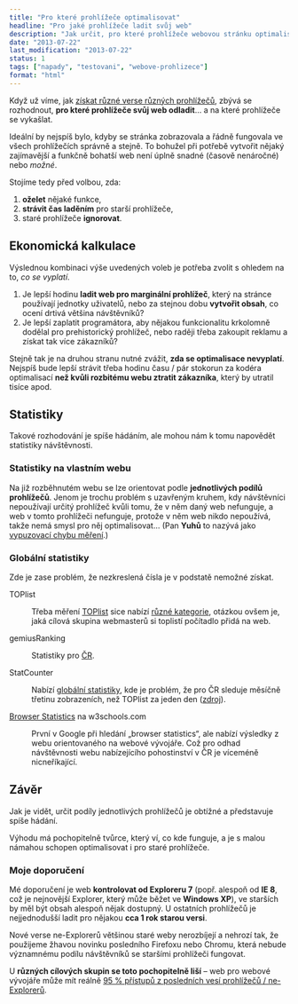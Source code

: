 ```yaml
---
title: "Pro které prohlížeče optimalisovat"
headline: "Pro jaké prohlížeče ladit svůj web"
description: "Jak určit, pro které prohlížeče webovou stránku optimalisovat."
date: "2013-07-22"
last_modification: "2013-07-22"
status: 1
tags: ["napady", "testovani", "webove-prohlizece"]
format: "html"
---
```


<p>Když už víme, jak <a href="/prohlizece">získat různé verse různých prohlížečů</a>, zbývá se rozhodnout, <b>pro které prohlížeče svůj web odladit</b>… a na které prohlížeče se vykašlat.</p>

<p>Ideální by nejspíš bylo, kdyby se stránka zobrazovala a řádně fungovala ve všech prohlížečích správně a stejně. To bohužel při potřebě vytvořit nějaký zajímavější a funkčně bohatší web není úplně snadné (časově nenáročné) nebo <i>možné</i>. 
</p>
<p>Stojíme tedy před volbou, zda:</p>
<ol>
  <li><b>oželet</b> nějaké funkce,</li>
  <li><b>strávit čas laděním</b> pro starší prohlížeče,</li>
  <li>staré prohlížeče <b>ignorovat</b>.</li>
</ol>

<h2 id="kalkulace">Ekonomická kalkulace</h2>
<p>Výslednou kombinaci výše uvedených voleb je potřeba zvolit s ohledem na to, <i>co se vyplatí</i>.</p>
<ol>
  <li>Je lepší hodinu <b>ladit web pro marginální prohlížeč</b>, který na stránce používají jednotky uživatelů, nebo za stejnou dobu <b>vytvořit obsah</b>, co ocení drtivá většina návštěvníků?</li>
  <li>Je lepší zaplatit programátora, aby nějakou funkcionalitu krkolomně dodělal pro prehistorický prohlížeč, nebo raději třeba zakoupit reklamu a získat tak více zákazníků?</li>
</ol>
<p>Stejně tak je na druhou stranu nutné zvážit, <b>zda se optimalisace nevyplatí</b>. Nejspíš bude lepší strávit třeba hodinu času / pár stokorun za kodéra optimalisací <b>než kvůli rozbitému webu ztratit zákazníka</b>, který by utratil tisíce apod.</p>

<h2 id="statistiky">Statistiky</h2>
<p>Takové rozhodování je spíše hádáním, ale mohou nám k tomu napovědět statistiky návštěvnosti.</p>

<h3>Statistiky na vlastním webu</h3>
<p>Na již rozběhnutém webu se lze orientovat podle <b>jednotlivých podílů prohlížečů</b>. Jenom je trochu problém s uzavřeným kruhem, kdy návštěvníci nepoužívají určitý prohlížeč kvůli tomu, že v něm daný web nefunguje, a web v tomto prohlížeči nefunguje, protože v něm web nikdo nepoužívá, takže nemá smysl pro něj optimalisovat… (Pan <b>Yuhů</b> to nazývá jako <a href="http://www.jakpsatweb.cz/clanky/vypuzovaci-chyba-mereni.html">vypuzovací chybu měření</a>.)</p>

<h3 id="globalni">Globální statistiky</h3>
<p>Zde je zase problém, že nezkreslená čísla je v podstatě nemožné získat.</p>
<dl>
  <dt id="toplist">TOPlist
<dd><p>Třeba měření <a href="http://www.toplist.cz/">TOPlist</a> sice nabízí <a href="http://www.toplist.cz/global.html">různé kategorie</a>, otázkou ovšem je, jaká cílová skupina webmasterů si toplistí počítadlo přidá na web.</p>
  
<dt id="gemiusRanking">gemiusRanking
<dd><p>Statistiky pro <a href="http://www.rankings.cz/">ČR</a>.</p>

<dt id="statcounter">StatCounter
<dd><p>Nabízí <a href="http://gs.statcounter.com/">globální statistiky</a>, kde je problém, že pro ČR sleduje měsíčně třetinu zobrazeních, než TOPlist za jeden den (<a href="http://diskuse.jakpsatweb.cz/?action=vthread&amp;forum=1&amp;topic=145414#8">zdroj</a>).</p>

<dt id="w3s"><a href="http://www.w3schools.com/browsers/browsers_stats.asp">Browser Statistics</a> na w3schools.com
<dd><p>První v Google při hledání „browser statistics“, ale nabízí výsledky z webu orientovaného na webové vývojáře. Což pro odhad návštěvnosti webu nabízejícího pohostinství v ČR je víceméně nicneříkající.</p>
  </dl>

<h2 id="zaver">Závěr</h2>
<p>Jak je vidět, určit podíly jednotlivých prohlížečů je obtížné a představuje spíše hádání.</p>
<p>Výhodu má pochopitelně tvůrce, který ví, co kde funguje, a je s malou námahou schopen optimalisovat i pro staré prohlížeče.</p>

<h3 id="doporuceni">Moje doporučení</h3>
<p>Mé doporučení je web <b>kontrolovat od Exploreru 7</b> (popř. alespoň od <b>IE 8</b>, což je nejnovější Explorer, který může běžet ve <b>Windows XP</b>), ve starších by měl být obsah alespoň nějak dostupný. U ostatních prohlížečů je nejjednodušší ladit pro nějakou <b>cca 1 rok starou versi</b>.
  <p>Nové verse ne-Explorerů většinou staré weby nerozbíjejí a nehrozí tak, že použijeme žhavou novinku posledního Firefoxu nebo Chromu, která nebude významnému podílu návštěvníků se staršími prohlížeči fungovat.</p>
<p>U <b>různých cílových skupin se toto pochopitelně liší</b> – web pro webové vývojáře může mít reálně <a href="http://toplist.cz/stat/?menu=64&amp;id=49306&amp;h=QsQBbzU3dUVyU&amp;day=3&month=7">95 % přístupů z posledních vesí prohlížečů / ne-Explorerů</a>.</p>